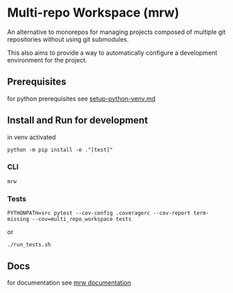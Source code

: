 # Multi-repo Workspace (mrw)
An alternative to monorepos for managing projects composed of multiple git repositories without using git submodules.

This also aims to provide a way to automatically configure a development environment for the project.

## Prerequisites
for python prerequisites see [setup-python-venv.md](https://github.com/maximeduf/multi-repo-workspace/blob/master/docs/setup-python-venv.md)

## Install and Run for development
in venv activated
```
python -m pip install -e ."[test]"
```

### CLI
```
mrw
```

### Tests
```
PYTHONPATH=src pytest --cov-config .coveragerc --cov-report term-missing --cov=multi_repo_workspace tests
```
or
```
./run_tests.sh
```

## Docs
for documentation see [mrw documentation](https://github.com/maximeduf/multi-repo-workspace/blob/master/docs/mrw-doc.md)

